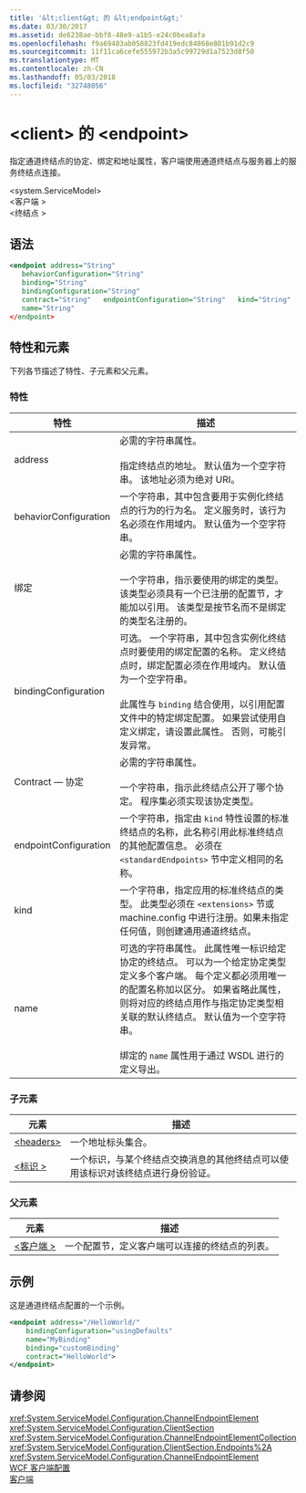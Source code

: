 ```yaml
---
title: '&lt;client&gt; 的 &lt;endpoint&gt;'
ms.date: 03/30/2017
ms.assetid: de6238ae-bbf8-48e9-a1b5-e24c0bea8afa
ms.openlocfilehash: f9a69483ab058823fd419edc84868e801b91d2c9
ms.sourcegitcommit: 11f11ca6cefe555972b3a5c99729d1a7523d8f50
ms.translationtype: MT
ms.contentlocale: zh-CN
ms.lasthandoff: 05/03/2018
ms.locfileid: "32748056"
---
```

# <a name="ltendpointgt-of-ltclientgt"></a>&lt;client&gt; 的 &lt;endpoint&gt;
指定通道终结点的协定、绑定和地址属性，客户端使用通道终结点与服务器上的服务终结点连接。  
  
 \<system.ServiceModel>  
\<客户端 >  
\<终结点 >  
  
## <a name="syntax"></a>语法  
  
```xml  
<endpoint address="String"  
   behaviorConfiguration="String"  
   binding="String"  
   bindingConfiguration="String"  
   contract="String"   endpointConfiguration="String"   kind="String"  
   name="String"  
</endpoint>  
```  
  
## <a name="attributes-and-elements"></a>特性和元素  
 下列各节描述了特性、子元素和父元素。  
  
### <a name="attributes"></a>特性  
  
|特性|描述|  
|---------------|-----------------|  
|address|必需的字符串属性。<br /><br /> 指定终结点的地址。 默认值为一个空字符串。 该地址必须为绝对 URI。|  
|behaviorConfiguration|一个字符串，其中包含要用于实例化终结点的行为的行为名。 定义服务时，该行为名必须在作用域内。 默认值为一个空字符串。|  
|绑定|必需的字符串属性。<br /><br /> 一个字符串，指示要使用的绑定的类型。 该类型必须具有一个已注册的配置节，才能加以引用。 该类型是按节名而不是绑定的类型名注册的。|  
|bindingConfiguration|可选。 一个字符串，其中包含实例化终结点时要使用的绑定配置的名称。 定义终结点时，绑定配置必须在作用域内。 默认值为一个空字符串。<br /><br /> 此属性与 `binding` 结合使用，以引用配置文件中的特定绑定配置。 如果尝试使用自定义绑定，请设置此属性。 否则，可能引发异常。|  
|Contract — 协定|必需的字符串属性。<br /><br /> 一个字符串，指示此终结点公开了哪个协定。 程序集必须实现该协定类型。|  
|endpointConfiguration|一个字符串，指定由 `kind` 特性设置的标准终结点的名称，此名称引用此标准终结点的其他配置信息。 必须在 `<standardEndpoints>` 节中定义相同的名称。|  
|kind|一个字符串，指定应用的标准终结点的类型。 此类型必须在 `<extensions>` 节或 machine.config 中进行注册。如果未指定任何值，则创建通用通道终结点。|  
|name|可选的字符串属性。 此属性唯一标识给定协定的终结点。 可以为一个给定协定类型定义多个客户端。 每个定义都必须用唯一的配置名称加以区分。 如果省略此属性，则将对应的终结点用作与指定协定类型相关联的默认终结点。 默认值为一个空字符串。<br /><br /> 绑定的 `name` 属性用于通过 WSDL 进行的定义导出。|  
  
### <a name="child-elements"></a>子元素  
  
|元素|描述|  
|-------------|-----------------|  
|[\<headers>](../../../../../docs/framework/configure-apps/file-schema/wcf/headers.md)|一个地址标头集合。|  
|[\<标识 >](../../../../../docs/framework/configure-apps/file-schema/wcf/identity.md)|一个标识，与某个终结点交换消息的其他终结点可以使用该标识对该终结点进行身份验证。|  
  
### <a name="parent-elements"></a>父元素  
  
|元素|描述|  
|-------------|-----------------|  
|[\<客户端 >](../../../../../docs/framework/configure-apps/file-schema/wcf/client.md)|一个配置节，定义客户端可以连接的终结点的列表。|  
  
## <a name="example"></a>示例  
 这是通道终结点配置的一个示例。  
  
```xml  
<endpoint address="/HelloWorld/"  
    bindingConfiguration="usingDefaults"  
    name="MyBinding"  
    binding="customBinding"  
    contract="HelloWorld">  
</endpoint>  
```  
  
## <a name="see-also"></a>请参阅  
 <xref:System.ServiceModel.Configuration.ChannelEndpointElement>  
 <xref:System.ServiceModel.Configuration.ClientSection>  
 <xref:System.ServiceModel.Configuration.ChannelEndpointElementCollection>  
 <xref:System.ServiceModel.Configuration.ClientSection.Endpoints%2A>  
 <xref:System.ServiceModel.Configuration.ChannelEndpointElement>  
 [WCF 客户端配置](../../../../../docs/framework/wcf/feature-details/client-configuration.md)  
 [客户端](../../../../../docs/framework/wcf/feature-details/clients.md)
